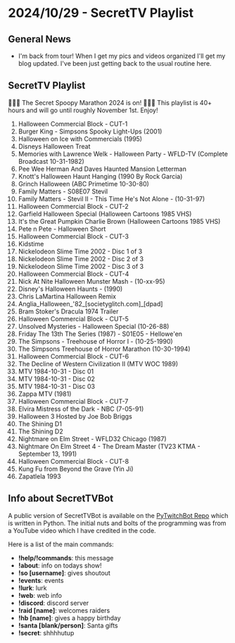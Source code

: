# 2024/10/29 - SecretTV Playlist

## General News

- I'm back from tour!  When I get my pics and videos organized I'll get my blog updated.  I've been just getting back to the usual routine here.

## SecretTV Playlist

🎃🎃🎃 The Secret Spoopy Marathon 2024 is on! 🎃🎃🎃 
This playlist is 40+ hours and will go until roughly November 1st.  Enjoy!

1. Halloween Commercial Block - CUT-1
2. Burger King - Simpsons Spooky Light-Ups (2001)
3. Halloween on Ice with Commercials (1995)
4. Disneys Halloween Treat
5. Memories with Lawrence Welk - Halloween Party - WFLD-TV (Complete Broadcast 10-31-1982) 
6. Pee Wee Herman And Daves Haunted Mansion Letterman
23. Knott's Halloween Haunt Hanging (1990 By Rock Garcia)
7. Grinch Halloween (ABC Primetime 10-30-80)
8. Family Matters - S08E07 Stevil
9. Family Matters - Stevil II - This Time He's Not Alone - (10-31-97)
10. Halloween Commercial Block - CUT-2
11. Garfield Halloween Special (Halloween Cartoons 1985 VHS)
12. It's the Great Pumpkin Charlie Brown (Halloween Cartoons 1985 VHS)
13. Pete n Pete - Halloween Short
14. Halloween Commercial Block - CUT-3
15. Kidstime
16. Nickelodeon Slime Time 2002 - Disc 1 of 3
17. Nickelodeon Slime Time 2002 - Disc 2 of 3
18. Nickelodeon Slime Time 2002 - Disc 3 of 3
19. Halloween Commercial Block - CUT-4
20. Nick At Nite Halloween Munster Mash - (10-xx-95)
21. Disney's Halloween Haunts - (1990)
22. Chris LaMartina Halloween Remix
24. Anglia_Halloween_'82_[societyglitch.com]_[dpad]
25. Bram Stoker's Dracula 1974 Trailer
26. Halloween Commercial Block - CUT-5
27. Unsolved Mysteries - Halloween Special (10-26-88)
28. Friday The 13th The Series (1987) - S01E05 - Hellowe'en
29. The Simpsons - Treehouse of Horror I - (10-25-1990)
30. The Simpsons Treehouse of Horror Marathon (10-30-1994)
31. Halloween Commercial Block - CUT-6
32. The Decline of Western Civilization II (MTV WOC 1989)
33. MTV 1984-10-31 - Disc 01
34. MTV 1984-10-31 - Disc 02
35. MTV 1984-10-31 - Disc 03
36. Zappa MTV (1981)
37. Halloween Commercial Block - CUT-7
38. Elvira Mistress of the Dark - NBC (7-05-91)
39. Halloween 3 Hosted by Joe Bob Briggs
40. The Shining D1
41. The Shining D2
42. Nightmare on Elm Street - WFLD32 Chicago (1987)
43. Nightmare On Elm Street 4 - The Dream Master (TV23 KTMA - September 13, 1991)
44. Halloween Commercial Block - CUT-8
45. Kung Fu from Beyond the Grave (Yin Ji)
46. Zapatlela 1993

## Info about SecretTVBot

A public version of SecretTVBot is available on the [PyTwitchBot Repo](https://github.com/awbored/PyTwitchBot) which is written in Python.  The initial nuts and bolts of the programming was from a YouTube video which I have credited in the code.

Here is a list of the main commands:
- **!help/!commands**: this message
- **!about**: info on todays show!
- **!so [username]**: gives shoutout
- **!events**: events
- **!lurk**: lurk
- **!web**: web info
- **!discord**: discord server
- **!raid [name]**: welcomes raiders
- **!hb [name]**: gives a happy birthday
- **!santa [blank/person]**: Santa gifts
- **!secret**: shhhhutup
